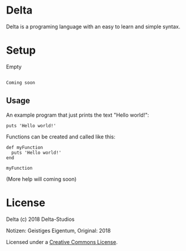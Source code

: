 # Delta
Delta is a programing language with an easy to learn and simple syntax.

# Setup
Empty
```

Coming soon

```

## Usage
An example program that just prints the text "Hello world!":
```
puts 'Hello world!'
```
Functions can be created and called like this:
```
def myFunction
  puts 'Hello world!'
end

myFunction
```
(More help will coming soon)

# License
Delta (c) 2018 Delta-Studios

Notizen: Geistiges Eigentum,
Original: 2018

Licensed under a [Creative Commons License](https://github.com/Delta-Studios/Delta/edit/main/LICENSE.md).

